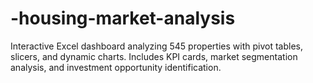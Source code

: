 # -housing-market-analysis
Interactive Excel dashboard analyzing 545 properties  with pivot tables, slicers, and dynamic charts. Includes  KPI cards, market segmentation analysis, and investment  opportunity identification.
